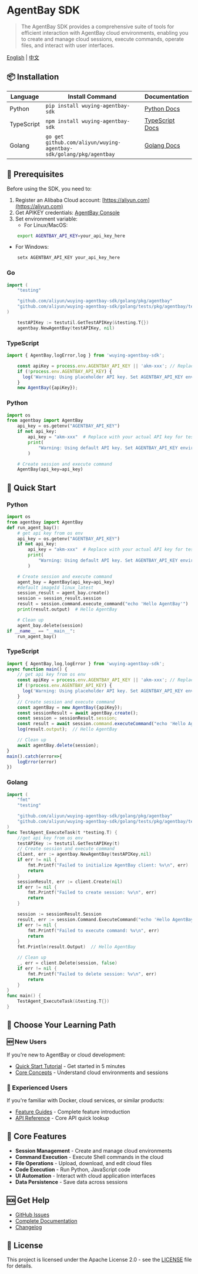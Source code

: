 # AgentBay SDK

> The AgentBay SDK provides a comprehensive suite of tools for efficient interaction with AgentBay cloud environments, enabling you to create and manage cloud sessions, execute commands, operate files, and interact with user interfaces.

[English](README.md) | [中文](README-CN.md)

## 📦 Installation

| Language | Install Command | Documentation |
|----------|----------------|---------------|
| Python | `pip install wuying-agentbay-sdk` | [Python Docs](python/README.md) |
| TypeScript | `npm install wuying-agentbay-sdk` | [TypeScript Docs](typescript/README.md) |
| Golang | `go get github.com/aliyun/wuying-agentbay-sdk/golang/pkg/agentbay` | [Golang Docs](golang/README.md) |

## 🚀 Prerequisites

Before using the SDK, you need to:

1. Register an Alibaba Cloud account: [https://aliyun.com](https://aliyun.com)
2. Get APIKEY credentials: [AgentBay Console](https://agentbay.console.aliyun.com/service-management)
3. Set environment variable:
   - For Linux/MacOS:
```bash
    export AGENTBAY_API_KEY=your_api_key_here
```
   - For Windows:
```cmd
    setx AGENTBAY_API_KEY your_api_key_here
```

### Go
```go
import (
	"testing"

	"github.com/aliyun/wuying-agentbay-sdk/golang/pkg/agentbay"
	"github.com/aliyun/wuying-agentbay-sdk/golang/tests/pkg/agentbay/testutil"
)

    testAPIKey := testutil.GetTestAPIKey(&testing.T{})
    agentbay.NewAgentBay(testAPIKey, nil)
```

### TypeScript
```typescript
import { AgentBay,logError,log } from 'wuying-agentbay-sdk';

    const apiKey = process.env.AGENTBAY_API_KEY || 'akm-xxx'; // Replace with your actual API key
    if (!process.env.AGENTBAY_API_KEY) {
      log('Warning: Using placeholder API key. Set AGENTBAY_API_KEY environment variable for production use.');
    }
    new AgentBay({apiKey});
```

### Python
```python
import os
from agentbay import AgentBay
    api_key = os.getenv("AGENTBAY_API_KEY")
    if not api_key:
        api_key = "akm-xxx"  # Replace with your actual API key for testing
        print(
            "Warning: Using default API key. Set AGENTBAY_API_KEY environment variable for production use."
        )

    # Create session and execute command
    AgentBay(api_key=api_key)
```

## 🚀 Quick Start

### Python
```python
import os
from agentbay import AgentBay
def run_agent_bay():
    # get api key from os env
    api_key = os.getenv("AGENTBAY_API_KEY")
    if not api_key:
        api_key = "akm-xxx"  # Replace with your actual API key for testing
        print(
            "Warning: Using default API key. Set AGENTBAY_API_KEY environment variable for production use."
        )

    # Create session and execute command
    agent_bay = AgentBay(api_key=api_key)
    #default imageId linux_latest
    session_result = agent_bay.create()
    session = session_result.session
    result = session.command.execute_command("echo 'Hello AgentBay'")
    print(result.output)  # Hello AgentBay

    # Clean up
    agent_bay.delete(session)
if __name__ == "__main__":
    run_agent_bay()
```

### TypeScript
```typescript
import { AgentBay,log,logError } from 'wuying-agentbay-sdk';
async function main() {
    // get api key from os env
    const apiKey = process.env.AGENTBAY_API_KEY || 'akm-xxx'; // Replace with your actual API key
    if (!process.env.AGENTBAY_API_KEY) {
      log('Warning: Using placeholder API key. Set AGENTBAY_API_KEY environment variable for production use.');
    }
    // Create session and execute command
    const agentBay = new AgentBay({apiKey});
    const sessionResult = await agentBay.create();
    const session = sessionResult.session;
    const result = await session.command.executeCommand("echo 'Hello AgentBay'");
    log(result.output);  // Hello AgentBay

    // Clean up
    await agentBay.delete(session);
}
main().catch(error=>{
    logError(error)
})
```

### Golang
```go
import (
	"fmt"
	"testing"

	"github.com/aliyun/wuying-agentbay-sdk/golang/pkg/agentbay"
	"github.com/aliyun/wuying-agentbay-sdk/golang/tests/pkg/agentbay/testutil"
)
func TestAgent_ExecuteTask(t *testing.T) {
    //get api key from os env
    testAPIKey := testutil.GetTestAPIKey(t)
	// Create session and execute command
	client, err := agentbay.NewAgentBay(testAPIKey,nil)
	if err != nil {
		fmt.Printf("Failed to initialize AgentBay client: %v\n", err)
		return
	}
	sessionResult, err := client.Create(nil)
	if err != nil {
		fmt.Printf("Failed to create session: %v\n", err)
		return
	}

	session := sessionResult.Session
	result, err := session.Command.ExecuteCommand("echo 'Hello AgentBay'")
	if err != nil {
		fmt.Printf("Failed to execute command: %v\n", err)
		return
	}
	fmt.Println(result.Output)  // Hello AgentBay

	// Clean up
	_, err = client.Delete(session, false)
	if err != nil {
		fmt.Printf("Failed to delete session: %v\n", err)
		return
	}
}
func main() {
	TestAgent_ExecuteTask(&testing.T{})
}
```

## 👋 Choose Your Learning Path

### 🆕 New Users
If you're new to AgentBay or cloud development:
- [Quick Start Tutorial](docs/quickstart/README.md) - Get started in 5 minutes
- [Core Concepts](docs/quickstart/basic-concepts.md) - Understand cloud environments and sessions

### 🚀 Experienced Users
If you're familiar with Docker, cloud services, or similar products:
- [Feature Guides](docs/guides/README.md) - Complete feature introduction
- [API Reference](docs/api-reference.md) - Core API quick lookup

## 🔧 Core Features

- **Session Management** - Create and manage cloud environments
- **Command Execution** - Execute Shell commands in the cloud
- **File Operations** - Upload, download, and edit cloud files
- **Code Execution** - Run Python, JavaScript code
- **UI Automation** - Interact with cloud application interfaces
- **Data Persistence** - Save data across sessions

## 🆘 Get Help

- [GitHub Issues](https://github.com/aliyun/wuying-agentbay-sdk/issues)
- [Complete Documentation](docs/README.md)
- [Changelog](CHANGELOG.md)

## 📄 License

This project is licensed under the Apache License 2.0 - see the [LICENSE](LICENSE) file for details.

